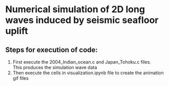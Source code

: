 # Numerical simulation of 2D long waves induced by seismic seafloor uplift
## Steps for execution of code:
1. First execute the 2004_Indian_ocean.c and Japan_Tohoku.c files.<br>
This produces the simulation wave data<br>
2. Then execute the cells in visualization.ipynb file to create the animation gif files<br>
